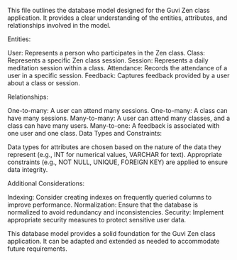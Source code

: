 This file outlines the database model designed for the Guvi Zen class application. It provides a clear understanding of the entities, attributes, and 
relationships involved in the model.

Entities:

User: Represents a person who participates in the Zen class.
Class: Represents a specific Zen class session.
Session: Represents a daily meditation session within a class.
Attendance: Records the attendance of a user in a specific session.
Feedback: Captures feedback provided by a user about a class or session.

Relationships:

One-to-many: A user can attend many sessions.
One-to-many: A class can have many sessions.
Many-to-many: A user can attend many classes, and a class can have many users.
Many-to-one: A feedback is associated with one user and one class.
Data Types and Constraints:

Data types for attributes are chosen based on the nature of the data they represent (e.g., INT for numerical values, VARCHAR for text).
Appropriate constraints (e.g., NOT NULL, UNIQUE, FOREIGN KEY) are applied to ensure data integrity.

Additional Considerations:

Indexing: Consider creating indexes on frequently queried columns to improve performance.
Normalization: Ensure that the database is normalized to avoid redundancy and inconsistencies.
Security: Implement appropriate security measures to protect sensitive user data.

This database model provides a solid foundation for the Guvi Zen class application. It can be adapted and extended as needed to accommodate future requirements.
